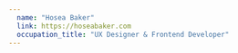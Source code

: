 ```yaml
---
  name: "Hosea Baker"
  link: https://hoseabaker.com
  occupation_title: "UX Designer & Frontend Developer"
---
```

